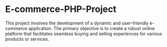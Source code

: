 # E-commerce-PHP-Project
This project involves the development of a dynamic and user-friendly e-commerce application. The primary objective is to create a robust online platform that facilitates seamless buying and selling experiences for various products or services.
